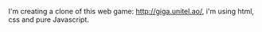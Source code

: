 I'm creating a clone of this web game: http://giga.unitel.ao/, i'm using html, css and pure Javascript.